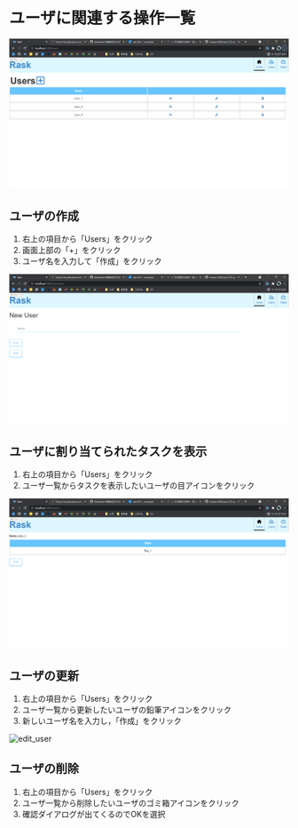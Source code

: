 # ユーザに関連する操作一覧
![user](img/user.png)

## ユーザの作成
1. 右上の項目から「Users」をクリック
2. 画面上部の「+」をクリック
3. ユーザ名を入力して「作成」をクリック

![create_user](img/create_user.png)

## ユーザに割り当てられたタスクを表示
1. 右上の項目から「Users」をクリック
2. ユーザ一覧からタスクを表示したいユーザの目アイコンをクリック

![show_user](img/show_user.png)

## ユーザの更新
1. 右上の項目から「Users」をクリック
2. ユーザ一覧から更新したいユーザの鉛筆アイコンをクリック
3. 新しいユーザ名を入力し，「作成」をクリック

![edit_user](img/wdit_user.png)

## ユーザの削除
1. 右上の項目から「Users」をクリック
2. ユーザ一覧から削除したいユーザのゴミ箱アイコンをクリック
3. 確認ダイアログが出てくるのでOKを選択
